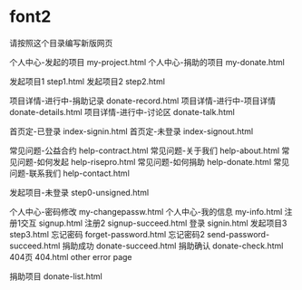 font2
=====

请按照这个目录编写新版网页

个人中心-发起的项目 my-project.html
个人中心-捐助的项目 my-donate.html

发起项目1 step1.html
发起项目2 step2.html

项目详情-进行中-捐助记录 donate-record.html
项目详情-进行中-项目详情 donate-details.html
项目详情-进行中-讨论区 donate-talk.html

首页定-已登录 index-signin.html
首页定-未登录 index-signout.html

常见问题-公益合约 help-contract.html
常见问题-关于我们 help-about.html
常见问题-如何发起 help-risepro.html
常见问题-如何捐助 help-donate.html
常见问题-联系我们 help-contact.html

发起项目-未登录 step0-unsigned.html

个人中心-密码修改 my-changepassw.html
个人中心-我的信息 my-info.html
注册1交互 signup.html
注册2 signup-succeed.html
登录 signin.html
发起项目3 step3.html
忘记密码 forget-password.html
忘记密码2 send-password-succeed.html
捐助成功 donate-succeed.html
捐助确认 donate-check.html
404页 404.html
other error page 

捐助项目 donate-list.html
